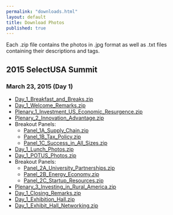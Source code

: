 ```yaml
---
permalink: "downloads.html"
layout: default
title: Download Photos
published: true
---
```


Each .zip file contains the photos in .jpg format as well as .txt files containing their descriptions and tags.

## 2015 SelectUSA Summit

### March 23, 2015 (Day 1)

* [Day_1_Breakfast_and_Breaks.zip](/documents/download/Day_1_Breakfast_and_Breaks.zip)
* [Day_1_Welcome_Remarks.zip](/documents/download/Day_1_Welcome_Remarks.zip)
* [Plenary_1_Investment_US_Economic_Resurgence.zip](/documents/download/Plenary_1_Investment_US_Economic_Resurgence.zip)
* [Plenary_2_Innovation_Advantage.zip](/documents/download/Plenary_2_Innovation_Advantage.zip)
* Breakout Panels:
  * [Panel_1A_Supply_Chain.zip](/documents/download/Panel_1A_Supply_Chain.zip)
  * [Panel_1B_Tax_Policy.zip](/documents/download/Panel_1B_Tax_Policy.zip)
  * [Panel_1C_Success_in_All_Sizes.zip](/documents/download/Panel_1C_Success_in_All_Sizes.zip)
* [Day_1_Lunch_Photos.zip](/documents/download/Day_1_Lunch_Photos.zip)
* [Day_1_POTUS_Photos.zip](/documents/download/Day_1_POTUS_Photos.zip)
* Breakout Panels:
  * [Panel_2A_University_Partnerships.zip](/documents/download/Panel_2A_University_Partnerships.zip)
  * [Panel_2B_Energy_Economy.zip](/documents/download/Panel_2B_Energy_Economy.zip)
  * [Panel_2C_Startup_Resources.zip](/documents/download/Panel_2C_Startup_Resources.zip)
* [Plenary_3_Investing_in_Rural_America.zip](/documents/download/Plenary_3_Investing_in_Rural_America.zip)
* [Day_1_Closing_Remarks.zip](/documents/download/Day_1_Closing_Remarks.zip)
* [Day_1_Exhibition_Hall.zip](/documents/download/Day_1_Exhibition_Hall.zip)
* [Day_1_Exhibit_Hall_Networking.zip](/documents/download/Day_1_Exhibit_Hall_Networking.zip)
